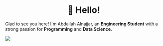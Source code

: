 <h1 align='center'>👋 Hello!</h1>
<p align='center'>

Glad to see you here! I'm Abdallah Alnajjar, 
an **Engineering Student** with a strong passion for **Programming** and **Data Science**. 

<img src="https://github-readme-stats.vercel.app/api?username=theabdallahnjr&show_icons=true&count_private=true&theme=dark" />
